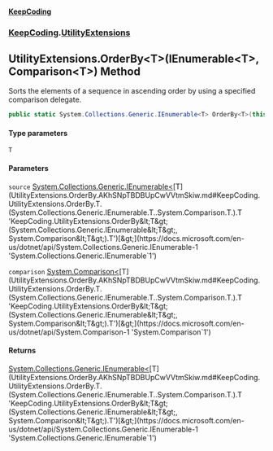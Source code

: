 #### [KeepCoding](index.md 'index')
### [KeepCoding](KeepCoding.md 'KeepCoding').[UtilityExtensions](UtilityExtensions.md 'KeepCoding.UtilityExtensions')
## UtilityExtensions.OrderBy&lt;T&gt;(IEnumerable&lt;T&gt;, Comparison&lt;T&gt;) Method
Sorts the elements of a sequence in ascending order by using a specified comparison delegate.
```csharp
public static System.Collections.Generic.IEnumerable<T> OrderBy<T>(this System.Collections.Generic.IEnumerable<T> source, System.Comparison<T> comparison);
```
#### Type parameters
<a name='KeepCoding.UtilityExtensions.OrderBy.T.(System.Collections.Generic.IEnumerable.T..System.Comparison.T.).T'></a>
`T`  
  
#### Parameters
<a name='KeepCoding.UtilityExtensions.OrderBy.T.(System.Collections.Generic.IEnumerable.T..System.Comparison.T.).source'></a>
`source` [System.Collections.Generic.IEnumerable&lt;](https://docs.microsoft.com/en-us/dotnet/api/System.Collections.Generic.IEnumerable-1 'System.Collections.Generic.IEnumerable`1')[T](UtilityExtensions.OrderBy.AKhSNpTBDBUpCwVVtmSkiw.md#KeepCoding.UtilityExtensions.OrderBy.T.(System.Collections.Generic.IEnumerable.T..System.Comparison.T.).T 'KeepCoding.UtilityExtensions.OrderBy&lt;T&gt;(System.Collections.Generic.IEnumerable&lt;T&gt;, System.Comparison&lt;T&gt;).T')[&gt;](https://docs.microsoft.com/en-us/dotnet/api/System.Collections.Generic.IEnumerable-1 'System.Collections.Generic.IEnumerable`1')  
  
<a name='KeepCoding.UtilityExtensions.OrderBy.T.(System.Collections.Generic.IEnumerable.T..System.Comparison.T.).comparison'></a>
`comparison` [System.Comparison&lt;](https://docs.microsoft.com/en-us/dotnet/api/System.Comparison-1 'System.Comparison`1')[T](UtilityExtensions.OrderBy.AKhSNpTBDBUpCwVVtmSkiw.md#KeepCoding.UtilityExtensions.OrderBy.T.(System.Collections.Generic.IEnumerable.T..System.Comparison.T.).T 'KeepCoding.UtilityExtensions.OrderBy&lt;T&gt;(System.Collections.Generic.IEnumerable&lt;T&gt;, System.Comparison&lt;T&gt;).T')[&gt;](https://docs.microsoft.com/en-us/dotnet/api/System.Comparison-1 'System.Comparison`1')  
  
#### Returns
[System.Collections.Generic.IEnumerable&lt;](https://docs.microsoft.com/en-us/dotnet/api/System.Collections.Generic.IEnumerable-1 'System.Collections.Generic.IEnumerable`1')[T](UtilityExtensions.OrderBy.AKhSNpTBDBUpCwVVtmSkiw.md#KeepCoding.UtilityExtensions.OrderBy.T.(System.Collections.Generic.IEnumerable.T..System.Comparison.T.).T 'KeepCoding.UtilityExtensions.OrderBy&lt;T&gt;(System.Collections.Generic.IEnumerable&lt;T&gt;, System.Comparison&lt;T&gt;).T')[&gt;](https://docs.microsoft.com/en-us/dotnet/api/System.Collections.Generic.IEnumerable-1 'System.Collections.Generic.IEnumerable`1')  

